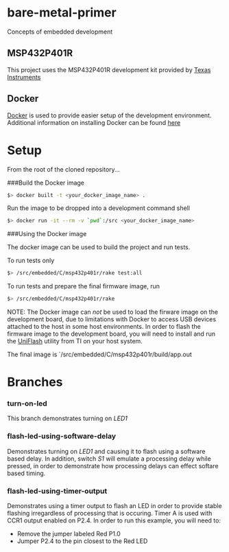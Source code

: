 # bare-metal-primer
Concepts of embedded development

## MSP432P401R

This project uses the MSP432P401R development kit provided by [Texas Instruments](http://www.ti.com/tool/MSP-EXP432P401R)

## Docker 

[Docker](https://www.docker.com/) is used to provide easier setup of the development environment.  Additional information on installing 
Docker can be found [here](https://docs.docker.com/)

# Setup

From the root of the cloned repository...

###Build the Docker image

```bash
$> docker built -t <your_docker_image_name> .
```

Run the image to be dropped into a development command shell

```bash
$> docker run -it --rm -v `pwd`:/src <your_docker_image_name>
```

###Using the Docker image

The docker image can be used to build the project and run tests.

To run tests only

```bash
$> /src/embedded/C/msp432p401r/rake test:all
```

To run tests and prepare the final firmware image, run

```bash
$> /src/embedded/C/msp432p401r/rake
```

NOTE: The Docker image can *not* be used to load the firware image on the development board,
due to limitations with Docker to access USB devices attached to the host in some host environments.
In order to flash the firmware image to the development board, you will need to install and run
the [UniFlash](http://processors.wiki.ti.com/index.php/Category:CCS_UniFlash)  utility from TI on 
your host system.

The final image is `/src/embedded/C/msp432p401r/build/app.out

# Branches

### turn-on-led

This branch demonstrates turning on *LED1*

### flash-led-using-software-delay

Demonstrates turning on *LED1* and causing it to flash using a software based delay.   In addition, switch
*S1* will emulate a processing delay while pressed, in order to demonstrate how processing delays can effect
softare based timing.

### flash-led-using-timer-output

Demonstrates using a timer output to flash an LED in order to provide stable flashing irregardless of processing
that is occuring.   Timer A is used with CCR1 output enabled on P2.4.  In order to run this example, you will
need to:
- Remove the jumper labeled Red P1.0
- Jumper P2.4 to the pin closest to the Red LED
